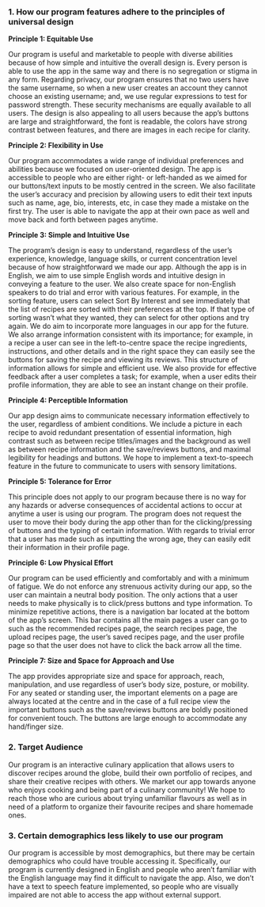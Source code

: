 ### 1. How our program features adhere to the principles of universal design ###

**Principle 1: Equitable Use**

Our program is useful and marketable to people with diverse abilities because of how simple and intuitive the overall design is.  Every person is able to use the app in the same way and there is no segregation or stigma in any form. Regarding privacy, our program ensures that no two users have the same username, so when a new user creates an account they cannot choose an existing username; and, we use regular expressions to test for password strength. These security mechanisms are equally available to all users.  The design is also appealing to all users because the app’s buttons are large and straightforward, the font is readable, the colors have strong contrast between features, and there are images in each recipe for clarity.

**Principle 2: Flexibility in Use**

Our program accommodates a wide range of individual preferences and abilities because we focused on user-oriented design. The app is accessible to people who are either right- or left-handed as we aimed for our buttons/text inputs to be mostly centred in the screen. We also facilitate the user’s accuracy and precision by allowing users to edit their text inputs such as name, age, bio, interests, etc, in case they made a mistake on the first try. The user is able to navigate the app at their own pace as well and move back and forth between pages anytime.

**Principle 3: Simple and Intuitive Use**

The program’s design is easy to understand, regardless of the user’s experience, knowledge, language skills, or current concentration level because of how straightforward we made our app. Although the app is in English, we aim to use simple English words and intuitive design in conveying a feature to the user. We also create space for non-English speakers to do trial and error with various features. For example, in the sorting feature, users can select Sort By Interest and see immediately that the list of recipes are sorted with their preferences at the top. If that type of sorting wasn’t what they wanted, they can select for other options and try again. We do aim to incorporate more languages in our app for the future. We also arrange information consistent with its importance; for example, in a recipe a user can see in the left-to-centre space the recipe ingredients, instructions, and other details and in the right space they can easily see the buttons for saving the recipe and viewing its reviews. This structure of information allows for simple and efficient use. We also provide for effective feedback after a user completes a task; for example, when a user edits their profile information, they are able to see an instant change on their profile.

**Principle 4: Perceptible Information**

Our app design aims to communicate necessary information effectively to the user, regardless of ambient conditions. We include a picture in each recipe to avoid redundant presentation of essential information, high contrast such as between recipe titles/images and the background as well as between recipe information and the save/reviews buttons, and maximal legibility for headings and buttons. We hope to implement a text-to-speech feature in the future to communicate to users with sensory limitations.

**Principle 5: Tolerance for Error**

This principle does not apply to our program because there is no way for any hazards or adverse consequences of accidental actions to occur at anytime a user is using our program. The program does not request the user to move their body during the app other than for the clicking/pressing of buttons and the typing of certain information. With regards to trivial error that a user has made such as inputting the wrong age, they can easily edit their information in their profile page.

**Principle 6: Low Physical Effort**

Our program can be used efficiently and comfortably and with a minimum of fatigue. We do not enforce any strenuous activity during our app, so the user can maintain a neutral body position. The only actions that a user needs to make physically is to click/press buttons and type information. To minimize repetitive actions, there is a navigation bar located at the bottom of the app’s screen. This bar contains all the main pages a user can go to such as the recommended recipes page, the search recipes page, the upload recipes page, the user’s saved recipes page, and the user profile page so that the user does not have to click the back arrow all the time.

**Principle 7: Size and Space for Approach and Use**

The app provides appropriate size and space for approach, reach, manipulation, and use regardless of user’s body size, posture, or mobility.  For any seated or standing user, the important elements on a page are always located at the centre and in the case of a full recipe view the important buttons such as the save/reviews buttons are boldly positioned for convenient touch. The buttons are large enough to accommodate any hand/finger size.

### 2. Target Audience ###
Our program is an interactive culinary application that allows users to discover recipes around the globe, build their own portfolio of recipes, and share their creative recipes with others. We market our app towards anyone who enjoys cooking and being part of a culinary community! We hope to reach those who are curious about trying unfamiliar flavours as well as in need of a platform to organize their favourite recipes and share homemade ones.

### 3. Certain demographics less likely to use our program ###
Our program is accessible by most demographics, but there may be certain demographics who could have trouble accessing it. Specifically, our program is currently designed in English and people who aren’t familiar with the English language may find it difficult to navigate the app.  Also, we don’t have a text to speech feature implemented, so people who are visually impaired are not able to access the app without external support. 
